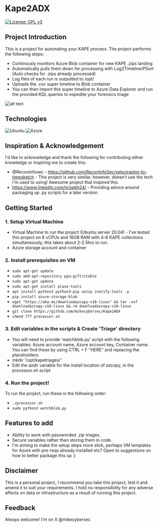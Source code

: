 # Kape2ADX
[![License: GPL v3](https://img.shields.io/badge/License-GPLv3-blue.svg)](https://www.gnu.org/licenses/gpl-3.0)

## Project Introduction
This is a project for automating your KAPE process. The project performs the following steps:
- Continously monitors Azure Blob container for new KAPE .zips landing
- Automatically pulls them down for processing with Log2Timeline/PSort (Auto checks for .zips already processed)
- Log files of each run is outputted to /opt/
- Uploads the .csv super timeline to Blob container
- You can then import this super timeline to Azure Data Explorer and run the provided KQL queries to expedite your forensics triage

![alt text](https://i.imgur.com/BiSSO7m.png)


## Technologies
![Ubuntu](https://img.shields.io/badge/Ubuntu-E95420?style=for-the-badge&logo=ubuntu&logoColor=white)
![Azure](https://img.shields.io/badge/azure-%230072C6.svg?style=for-the-badge&logo=microsoftazure&logoColor=white)


## Inspiration & Acknowledgement
I'd like to acknowledge and thank the following for contributing either knowledge or inspiring me to create this:

- @Reconinfosec - https://github.com/ReconInfoSec/velociraptor-to-timesketch - This project is very similar, however, doesn't use the tech I'm used to using! Awesome project that inspired this.
- https://www.linkedin.com/in/sebh24/ - Providing advice around packaging up .py scripts for a later version.

## Getting Started

### 1. Setup Virtual Machine
- Virtual Machine to run the project (Ubuntu server 20.04) - I've tested this project on 8 vCPUs and 16GB RAM with 4-6 KAPE collections simultaneously, this takes about 2-2.5hrs to run.
- Azure storage account and container

### 2. Install prerequisites on VM
- ```sudo apt-get update```<br>
- ```sudo add-apt-repository ppa:gift/stable```<br>
- ```sudo apt-get update```<br>
- ```sudo apt-get install plaso-tools```<br>
- ```apt install python3 python3-pip unzip inotify-tools -y```<br>
- ```pip install azure-storage-blob```<br>
- ```wget "https://aka.ms/downloadazcopy-v10-linux" && tar -xvf downloadazcopy-v10-linux && rm downloadazcopy-v10-linux```<br>
- ```git clone https://github.com/mikecybersec/Kape2ADX```
- ```chmod 777 processor.sh```

### 3. Edit variables in the scripts & Create 'Triage' directory
- You will need to provide 'watchblob.py' script with the following variables: Azure account name, Azure account key, Container name. You can find these by using CTRL + F "HERE" and replacing the placeholders.
- mkdir '/opt/kapetriages/'
- Edit the azdir variable for the install location of azcopy, in the processor.sh script

### 4. Run the project!
To run the project, run these in the following order:
- ```./processor.sh```
- ```sudo python3 watchblob.py```

## Features to add
- Ability to work with passworded .zip triages.
- Secure variables rather than storing them in code.
- I'm aiming to make the setup steps more slick, perhaps VM templates for Azure with pre-reqs already installed etc? Open to suggestions on how to better package this up :) 
  
## Disclaimer
This is a personal project, I recommend you take this project, test it and amend it to suit your requirements. I hold no responsibility for any adverse affects on data or infrastructure as a result of running this project.

## Feedback
Always welcome! I'm on X @mikecybersec


